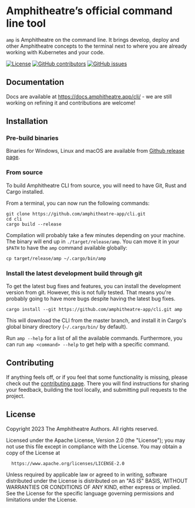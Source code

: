 # Amphitheatre’s official command line tool

`amp` is Amphitheatre on the command line. It brings develop, deploy and other
Amphitheatre concepts to the terminal next to where you are already working with
Kubernetes and your code.

[![License](https://img.shields.io/github/license/amphitheatre-app/cli)](https://github.com/amphitheatre-app/cli/blob/master/LICENSE)
[![GitHub contributors](https://img.shields.io/github/contributors/amphitheatre-app/cli)](https://github.com/amphitheatre-app/cli/graphs/contributors)
[![GitHub issues](https://img.shields.io/github/issues/amphitheatre-app/cli)](https://github.com/amphitheatre-app/cli/issues)

## Documentation

Docs are available at https://docs.amphitheatre.app/cli/ - we are still working
on refining it and contributions are welcome!

## Installation

### Pre-build binaries

Binaries for Windows, Linux and macOS are available from [Github release page](https://github.com/amphitheatre-app/cli/releases/latest).


### From source

To build Amphitheatre CLI from source, you will need to have Git, Rust and Cargo installed.

From a terminal, you can now run the following commands:

```
git clone https://github.com/amphitheatre-app/cli.git
cd cli
cargo build --release
```

Compilation will probably take a few minutes depending on your machine.
The binary will end up in `./target/release/amp`.  You can move it in your `$PATH` to have the `amp` command available globally:

```
cp target/release/amp ~/.cargo/bin/amp
```

### Install the latest development build through git

To get the latest bug fixes and features, you can install the development version from git. However, this is not fully tested. That means you're probably going to have more bugs despite having the latest bug fixes.

```
cargo install --git https://github.com/amphitheatre-app/cli.git amp
```

This will download the CLI from the master branch, and install it in Cargo's global binary directory (`~/.cargo/bin/` by default).

Run `amp --help` for a list of all the available commands. Furthermore, you can run `amp <command> --help` to get help with a specific command.

## Contributing

If anything feels off, or if you feel that some functionality is missing, please
check out the [contributing page](https://docs.amphitheatre.app/contributing/).
There you will find instructions for sharing your feedback, building the tool
locally, and submitting pull requests to the project.

## License

Copyright 2023 The Amphitheatre Authors. All rights reserved.

Licensed under the Apache License, Version 2.0 (the "License");
you may not use this file except in compliance with the License.
You may obtain a copy of the License at

      https://www.apache.org/licenses/LICENSE-2.0

Unless required by applicable law or agreed to in writing, software
distributed under the License is distributed on an "AS IS" BASIS,
WITHOUT WARRANTIES OR CONDITIONS OF ANY KIND, either express or implied.
See the License for the specific language governing permissions and
limitations under the License.
